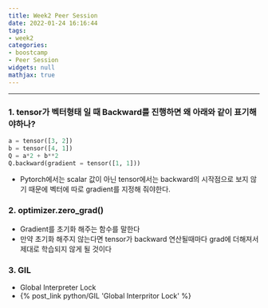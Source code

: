 ```yaml
---
title: Week2 Peer Session
date: 2022-01-24 16:16:44
tags:
- week2
categories:
- boostcamp
- Peer Session
widgets: null
mathjax: true
---
```

***
### 1. tensor가 벡터형태 일 때 Backward를 진행하면 왜 아래와 같이 표기해야하나?
```python
a = tensor([3, 2])
b = tensor([4, 1])
Q = a*2 + b**2
Q.backward(gradient = tensor([1, 1]))
```
* Pytorch에서는 scalar 값이 아닌 tensor에서는 backward의 시작점으로 보지 않기 때문에 벡터에 따로 gradient를 지정해 줘야한다.  

### 2. optimizer.zero_grad()
* Gradient를 초기화 해주는 함수를 말한다
* 만약 초기화 해주지 않는다면 tensor가 backward 연산될때마다 grad에 더해져서 제대로 학습되지 않게 될 것이다  

### 3. GIL
* Global Interpreter Lock
* {% post_link python/GIL 'Global Interpritor Lock' %}